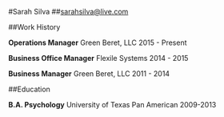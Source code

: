#Sarah Silva
##sarahsilva@live.com

##Work History

**Operations Manager**
Green Beret, LLC
2015 - Present

**Business Office Manager**
Flexile Systems
2014 - 2015

**Business Manager**
Green Beret, LLC
2011 - 2014


##Education

**B.A. Psychology**
University of Texas Pan American
2009-2013
